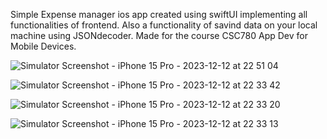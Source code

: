 Simple Expense manager ios app created using swiftUI implementing all functionalities of frontend. Also a functionality of savind data on your local machine using JSONdecoder. Made for the course CSC780 App Dev for Mobile Devices. 

![Simulator Screenshot - iPhone 15 Pro - 2023-12-12 at 22 51 04](https://github.com/shailtp/ExpenseTracker/assets/58041124/46a2e314-c769-4b3a-9f93-37b0c53e6cdb)

![Simulator Screenshot - iPhone 15 Pro - 2023-12-12 at 22 33 42](https://github.com/shailtp/ExpenseTracker/assets/58041124/02bebd50-0701-4ba3-ba61-8ff7ed697c58)

![Simulator Screenshot - iPhone 15 Pro - 2023-12-12 at 22 33 20](https://github.com/shailtp/ExpenseTracker/assets/58041124/29548651-7e92-4025-9e15-824162c1d9ba)

![Simulator Screenshot - iPhone 15 Pro - 2023-12-12 at 22 33 13](https://github.com/shailtp/ExpenseTracker/assets/58041124/fe26ceb1-5185-4ad5-906e-3151bd68f2cd)




